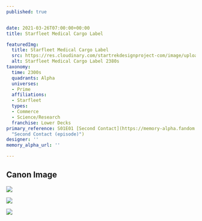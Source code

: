 ```yaml
---
published: true


date: 2021-03-26T07:00:00+00:00
title: Starfleet Medical Cargo Label

featuredImg:
  title: Starfleet Medical Cargo Label
  src: https://res.cloudinary.com/startrekdesignproject-com/image/upload/v1616801929/Starfleet-Medical-Cargo-Label.png
  alt: Starfleet Medical Cargo Label 2380s
taxonomy:
  time: 2300s
  quadrants: Alpha
  universes:
  - Prime
  affiliations:
  - Starfleet
  types:
  - Commerce
  - Science/Research
  franchise: Lower Decks
primary_reference: S01E01 [Second Contact](https://memory-alpha.fandom.com/wiki/Second_Contact_(episode)
  "Second Contact (episode)")
designer: ''
memory_alpha_url: ''

---
```

## Canon Image

![](https://res.cloudinary.com/startrekdesignproject-com/image/upload/v1616801929/Starfleet-Medical-2380s-2_LDS-1x1.jpg)

![](https://res.cloudinary.com/startrekdesignproject-com/image/upload/v1616801929/Starfleet-Medical-2380s-1.jpg)

![](https://res.cloudinary.com/startrekdesignproject-com/image/upload/v1616801929/Starfleet-MedicalCargo-2380s-1.jpg)